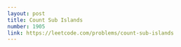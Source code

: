 ```yaml
---
layout: post
title: Count Sub Islands
number: 1905
link: https://leetcode.com/problems/count-sub-islands
---
```

